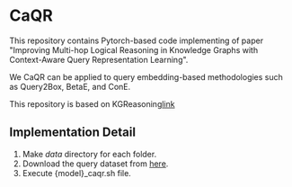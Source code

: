 # CaQR
This repository contains Pytorch-based code implementing of paper "Improving Multi-hop Logical Reasoning in Knowledge Graphs with Context-Aware Query Representation Learning". 

We CaQR can be applied to query embedding-based methodologies such as Query2Box, BetaE, and ConE.

This repository is based on KGReasoning[link]

## Implementation Detail

1. Make _data_ directory for each folder.
2. Download the query dataset from [here](http://snap.stanford.edu/betae/KG_data.zip).
3. Execute {model}_caqr.sh file. 

[link]: https://github.com/snap-stanford/KGReasoning
